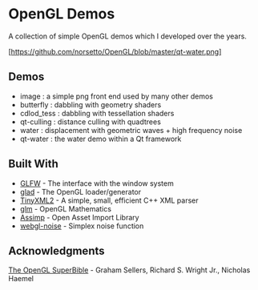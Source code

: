 # OpenGL Demos
A collection of simple OpenGL demos which I developed over the years.

[https://github.com/norsetto/OpenGL/blob/master/qt-water.png]

## Demos
* image       : a simple png front end used by many other demos
* butterfly   : dabbling with geometry shaders
* cdlod_tess  : dabbling with tessellation shaders
* qt-culling  : distance culling with quadtrees
* water       : displacement with geometric waves + high frequency noise
* qt-water    : the water demo within a Qt framework

## Built With

* [GLFW](http://www.glfw.org/) - The interface with the window system
* [glad](https://github.com/Dav1dde/glad) - The OpenGL loader/generator
* [TinyXML2](http://www.grinninglizard.com/tinyxml2/) - A simple, small, efficient C++ XML parser
* [glm](https://glm.g-truc.net/0.9.8/index.html) - OpenGL Mathematics
* [Assimp](http://assimp.sourceforge.net/) - Open Asset Import Library
* [webgl-noise](https://github.com/stegu/webgl-noise) - Simplex noise function

## Acknowledgments
[The OpenGL SuperBible](http://www.openglsuperbible.com/) - Graham Sellers, Richard S. Wright Jr., Nicholas Haemel